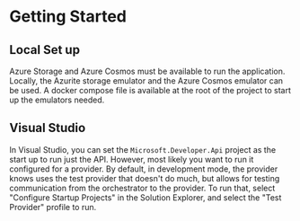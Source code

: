 # Getting Started

## Local Set up

Azure Storage and Azure Cosmos must be available to run the application. Locally, the Azurite storage emulator and the Azure Cosmos emulator can be used. A docker compose file is available at the root of the project to start up the emulators needed.

## Visual Studio

In Visual Studio, you can set the `Microsoft.Developer.Api` project as the start up to run just the API. However, most likely you want to run it configured for a provider. By default, in development mode, the provider knows uses the test provider that doesn't do much, but allows for testing communication from the orchestrator to the provider. To run that, select "Configure Startup Projects" in the Solution Explorer, and select the "Test Provider" profile to run.
